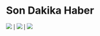# Son Dakika Haber

![](https://i.ibb.co/mzHkrpK/Whats-App-Image-2021-11-14-at-11-51-25-2.jpg)  |  ![](https://i.ibb.co/VwPxyPz/Whats-App-Image-2021-11-14-at-11-51-25-1.jpg)  |  ![](https://i.ibb.co/mvcz5xk/Whats-App-Image-2021-11-14-at-11-51-25.jpg)


